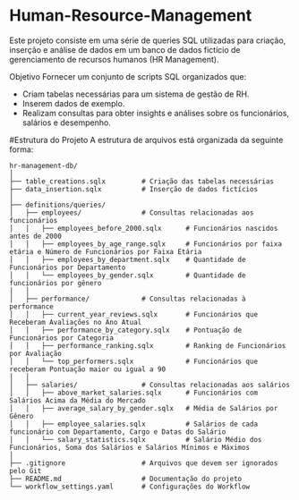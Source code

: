 # Human-Resource-Management
Este projeto consiste em uma série de queries SQL utilizadas para criação, inserção e análise de dados em um banco de dados fictício de gerenciamento de recursos humanos (HR Management).

Objetivo
Fornecer um conjunto de scripts SQL organizados que:

  - Criam tabelas necessárias para um sistema de gestão de RH.
  - Inserem dados de exemplo.
  - Realizam consultas para obter insights e análises sobre os funcionários, salários e desempenho.

#Estrutura do Projeto
A estrutura de arquivos está organizada da seguinte forma:

```plaintext
hr-management-db/
│
├── table_creations.sqlx         # Criação das tabelas necessárias
├── data_insertion.sqlx          # Inserção de dados fictícios
│
├── definitions/queries/
│   ├── employees/               # Consultas relacionadas aos funcionários
│   │   ├── employees_before_2000.sqlx      # Funcionários nascidos antes de 2000
│   │   ├── employees_by_age_range.sqlx     # Funcionários por faixa etária e Número de Funcionários por Faixa Etária
│   │   ├── employees_by_department.sqlx    # Quantidade de Funcionários por Departamento
│   │   └── employees_by_gender.sqlx        # Quantidade de funcionários por gênero
│   │
│   ├── performance/             # Consultas relacionadas à performance
│   │   ├── current_year_reviews.sqlx       # Funcionários que Receberam Avaliações no Ano Atual
│   │   ├── performance_by_category.sqlx    # Pontuação de Funcionários por Categoria
│   │   ├── performance_ranking.sqlx        # Ranking de Funcionários por Avaliação
│   │   └── top_performers.sqlx             # Funcionários que receberam Pontuação maior ou igual a 90
│   │
│   ├── salaries/                # Consultas relacionadas aos salários
│   │   ├── above_market_salaries.sqlx      # Funcionários com Salários Acima da Média do Mercado
│   │   ├── average_salary_by_gender.sqlx   # Média de Salários por Gênero
│   │   ├── employee_salaries.sqlx          # Salários de cada funcionário com Departamento, Cargo e Datas do Salário
│   │   └── salary_statistics.sqlx          # Salário Médio dos Funcionários, Soma dos Salários e Salários Mínimos e Máximos
│
├── .gitignore                   # Arquivos que devem ser ignorados pelo Git
├── README.md                    # Documentação do projeto
└── workflow_settings.yaml       # Configurações do Workflow
